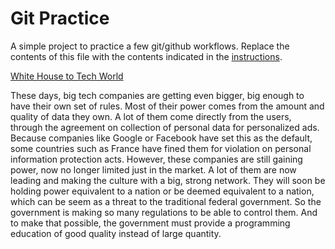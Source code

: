 # Git Practice
A simple project to practice a few git/github workflows.  Replace the contents of this file with the contents indicated in the [instructions](./instructions.md).

[White House to Tech World](https://www.theregister.com/2022/09/14/white_house_software_security_guidance/)

These days, big tech companies are getting even bigger, big enough to have their own set of rules. Most of their power comes from the amount and quality of data they own. A lot of them come directly from the users, through the agreement on collection of personal data for personalized ads. Because companies like Google or Facebook have set this as the default, some countries such as France have fined them for violation on personal information protection acts. However, these companies are still gaining power, now no longer limited just in the market. A lot of them are now leading and making the culture with a big, strong network. They will soon be holding power equivalent to a nation or be deemed equivalent to a nation, which can be seem as a threat to the traditional federal government. So the government is making so many regulations to be able to control them. And to make that possible, the government must provide a programming education of good quality instead of large quantity. 
 
